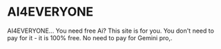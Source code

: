 # AI4EVERYONE
AI4EVERYONE... You need free Ai? This site is for you. You don't need to pay for it - it is 100% free. No need to pay for Gemini pro,.
